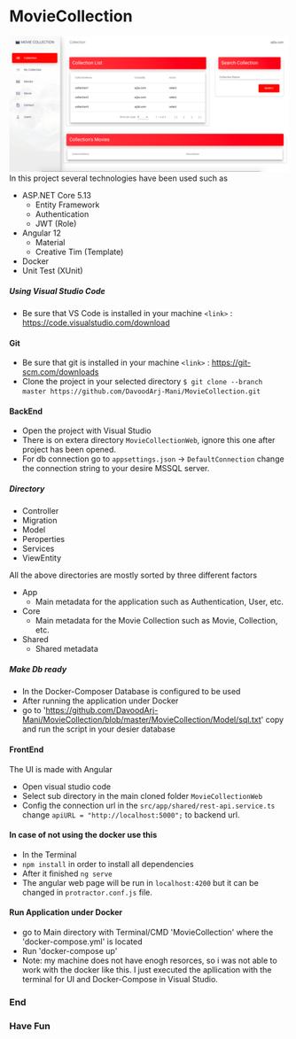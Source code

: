 # MovieCollection
![](https://github.com/DavoodArj-Mani/MovieCollection/blob/master/MovieCollection.png)
In this project several technologies have been used such as
+ ASP.NET Core 5.13
    + Entity Framework
    + Authentication 
    + JWT (Role)
 + Angular 12
    + Material
    + Creative Tim (Template) 
 + Docker
 + Unit Test (XUnit)
 
 ##### Using Visual Studio Code
 + Be sure that VS Code is installed in your machine `<link>` : <https://code.visualstudio.com/download>
 
 #### Git
 + Be sure that git is installed in your machine `<link>` : <https://git-scm.com/downloads>
 + Clone the project in your selected directory `$ git clone --branch master https://github.com/DavoodArj-Mani/MovieCollection.git`
 
 #### BackEnd 
- Open the project with Visual Studio 
- There is on extera directory `MovieCollectionWeb`, ignore this one after project has been opened.
- For db connection go to `appsettings.json` -> `DefaultConnection` change the connection string to your desire MSSQL server.

##### Directory 
+ Controller
+ Migration
+ Model
+ Peroperties
+ Services
+ ViewEntity

All the above directories are mostly sorted by three different factors 
+ App
  + Main metadata for the application such as Authentication, User, etc.
+ Core
  + Main metadata for the Movie Collection such as Movie, Collection, etc.
+ Shared
  + Shared metadata
  
##### Make Db ready 
+ In the Docker-Composer Database is configured to be used 
+ After running the application under Docker 
+ go to 'https://github.com/DavoodArj-Mani/MovieCollection/blob/master/MovieCollection/Model/sql.txt' copy and run the script in your desier database

#### FrontEnd 
The UI is made with Angular
+ Open visual studio code 
+ Select sub directory in the main cloned folder `MovieCollectionWeb`
+ Config the connection url in the `src/app/shared/rest-api.service.ts` change `apiURL = "http://localhost:5000";` to backend url.
#### In case of not using the docker use this
+ In the Terminal 
+ `npm install` in order to install all dependencies
+ After it finished `ng serve`
+ The angular web page will be run in `localhost:4200` but it can be changed in `protractor.conf.js` file.

#### Run Application under Docker
+ go to Main directory with Terminal/CMD 'MovieCollection' where the 'docker-compose.yml' is located
+ Run 'docker-compose up'
+ Note: my machine does not have enogh resorces, so i was not able to work with the docker like this. I just executed the apllication with the terminal for UI and Docker-Compose in Visual Studio. 
 
### End
### Have Fun
